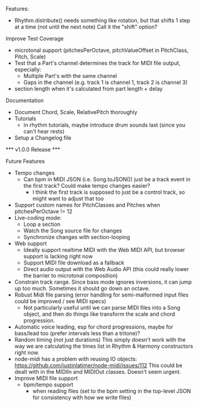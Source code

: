 Features:
- Rhythm.distribute() needs something like rotation, but that shifts 1 step at a time (not until the next note)
  Call it the "shift" option?

Improve Test Coverage
- microtonal support (pitchesPerOctave, pitchValueOffset in PitchClass, Pitch, Scale)
- Test that a Part's channel determines the track for MIDI file output, especially:
  - Multiple Part's with the same channel
  - Gaps in the channel (e.g. track 1 is channel 1, track 2 is channel 3)
- section length when it's calculated from part length + delay

Documentation
- Document Chord, Scale, RelativePitch thoroughly
- Tutorials
  - in rhythm tutorials, maybe introduce drum sounds last (since you can't hear rests)
- Setup a Changelog file
  

*** v1.0.0 Release ***


Future Features
- Tempo changes
  - Can bpm in MIDI JSON (i.e. Song.toJSON()) just be a track event in the first track? Could make tempo changes easier?
    - I think the first track is supposed to just be a control track, so might want to adjust that too
- Support custom names for PitchClasses and Pitches when pitchesPerOctave != 12
- Live-coding mode:
  - Loop a section
  - Watch the Song source file for changes
  - Synchronize changes with section-looping
- Web support
  - Ideally support realtime MIDI with the Web MIDI API, but browser support is lacking right now
  - Support MIDI file download as a fallback
  - Direct audio output with the Web Audio API (this could really lower the barrier to microtonal composition)
- Constrain track range. Since bass mode ignores inversions, it can jump up too much. Sometimes it should go down an octave.
- Robust Midi file parsing (error handling for semi-malformed input files could be improved / see MIDI specs)
  - Not particularly useful until we can parse MIDI files into a Song object, and then do things like transform 
    the scale and chord progression.    
- Automatic voice leading, esp for chord progressions, maybe for bass/lead too (prefer intervals less than a tritone)?
- Random timing (not just durations)
  This simply doesn't work with the way we are calculating the times list in Rhythm & Harmony constructors right now.
- node-midi has a problem with reusing IO objects: https://github.com/justinlatimer/node-midi/issues/112
  This could be dealt with in the MIDIIn and MIDIOut classes. Doesn't seem urgent.
- Improve MIDI file support
  - bpm/tempo support
    - when reading files (set to the bpm setting in the top-level JSON for consistency with how we write files)
    